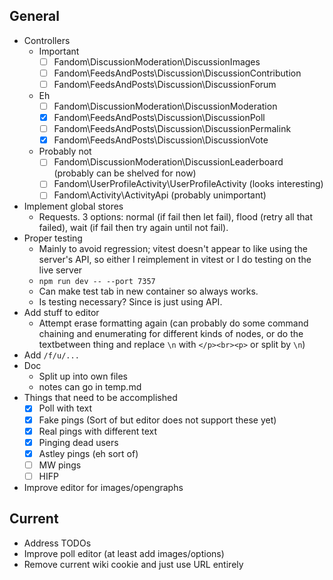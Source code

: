 ## General

- Controllers
  - Important
    - [ ] Fandom\DiscussionModeration\DiscussionImages
    - [ ] Fandom\FeedsAndPosts\Discussion\DiscussionContribution
    - [ ] Fandom\FeedsAndPosts\Discussion\DiscussionForum
  - Eh
    - [ ] Fandom\DiscussionModeration\DiscussionModeration
    - [x] Fandom\FeedsAndPosts\Discussion\DiscussionPoll
    - [ ] Fandom\FeedsAndPosts\Discussion\DiscussionPermalink
    - [x] Fandom\FeedsAndPosts\Discussion\DiscussionVote
  - Probably not
    - [ ] Fandom\DiscussionModeration\DiscussionLeaderboard (probably can be shelved for now)
    - [ ] Fandom\UserProfileActivity\UserProfileActivity (looks interesting)
    - [ ] Fandom\Activity\ActivityApi (probably unimportant)
- Implement global stores
  - Requests. 3 options: normal (if fail then let fail), flood (retry all that failed), wait (if fail then try again until not fail).
- Proper testing
  - Mainly to avoid regression; vitest doesn't appear to like using the server's API, so either I reimplement in vitest or I do testing on the live server
  - `npm run dev -- --port 7357`
  - Can make test tab in new container so always works.
  - Is testing necessary? Since is just using API.
- Add stuff to editor
  - Attempt erase formatting again (can probably do some command chaining and enumerating for different kinds of nodes, or do the textbetween thing and replace `\n` with `</p><br><p>` or split by `\n`)
- Add `/f/u/...`
- Doc
  - Split up into own files
  - notes can go in temp.md
- Things that need to be accomplished
  - [x] Poll with text
  - [x] Fake pings (Sort of but editor does not support these yet)
  - [x] Real pings with different text
  - [x] Pinging dead users
  - [x] Astley pings (eh sort of)
  - [ ] MW pings
  - [ ] HIFP
- Improve editor for images/opengraphs

## Current

- Address TODOs
- Improve poll editor (at least add images/options)
- Remove current wiki cookie and just use URL entirely
